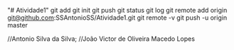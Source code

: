 "# Atividade1" 
git add
git init
git push
git status
git log
git remote add origin git@github.com:SSAntonioSS/Atividade1.git
git remote -v
git push -u origin master

//Antonio Silva da Silva;
//João Victor de Oliveira Macedo Lopes
